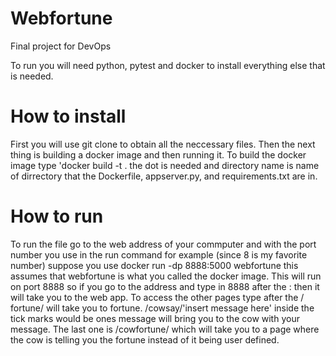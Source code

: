 # Webfortune
Final project for DevOps

To run you will need python, pytest and docker to install everything else that is needed.

# How to install
First you will use git clone to obtain all the neccessary files. Then the next thing is building a docker image
and then running it. To build the docker image type 'docker build -t <directory name> . the dot is needed and
directory name is name of dirrectory that the Dockerfile, appserver.py, and requirements.txt are in.

# How to run
To run the file go to the web address of your commputer and with the port number you use in the run command
for example (since 8 is my favorite number) suppose you use docker run -dp 8888:5000 webfortune this assumes
that webfortune is what you called the docker image. This will run on port 8888 so if you go to the address
and type in 8888 after the : then it will take you to the web app. To access the other pages type after the /
fortune/ will take you to fortune. /cowsay/'insert message here' inside the tick marks would be ones message
will bring you to the cow with your message. The last one is /cowfortune/ which will take you to a page 
where the cow is telling you the fortune instead of it being user defined. 
